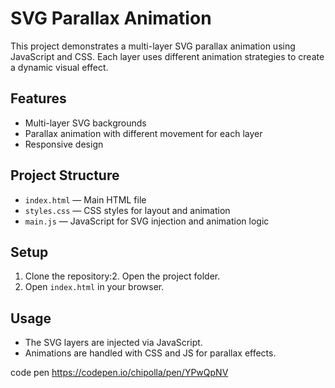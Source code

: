 # SVG Parallax Animation

This project demonstrates a multi-layer SVG parallax animation using JavaScript and CSS. Each layer uses different animation strategies to create a dynamic visual effect.

## Features

- Multi-layer SVG backgrounds
- Parallax animation with different movement for each layer
- Responsive design

## Project Structure

- `index.html` — Main HTML file
- `styles.css` — CSS styles for layout and animation
- `main.js` — JavaScript for SVG injection and animation logic

## Setup

1. Clone the repository:2. Open the project folder.
3. Open `index.html` in your browser.

## Usage

- The SVG layers are injected via JavaScript.
- Animations are handled with CSS and JS for parallax effects.

code pen https://codepen.io/chipolla/pen/YPwQpNV
